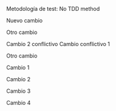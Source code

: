 Metodología de test: No TDD method

Nuevo cambio

Otro cambio

Cambio 2 conflictivo
Cambio conflictivo 1




Otro cambio

Cambio 1

Cambio 2

Cambio 3

Cambio 4